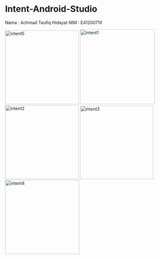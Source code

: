# Intent-Android-Studio
Nama    : Achmad Taufiq Hidayat
NIM     : E41200710


<img width="242" alt="intent5" src="https://user-images.githubusercontent.com/75374458/137159188-c95328dd-29e9-4e22-b95d-dc910fa6bed2.PNG">
<img width="245" alt="intent1" src="https://user-images.githubusercontent.com/75374458/137159197-dc5e0467-1695-4353-a04e-767de9539eb2.PNG">
<img width="242" alt="intent2" src="https://user-images.githubusercontent.com/75374458/137159200-719df7ec-4053-410e-825c-d1dafd3dd6e4.PNG">
<img width="240" alt="intent3" src="https://user-images.githubusercontent.com/75374458/137159207-6db2c6b0-8071-4746-b0ac-0197a053e497.PNG">
<img width="243" alt="intent4" src="https://user-images.githubusercontent.com/75374458/137159215-8fca770e-ceac-4b6d-9d5b-abdfec430b35.PNG">
